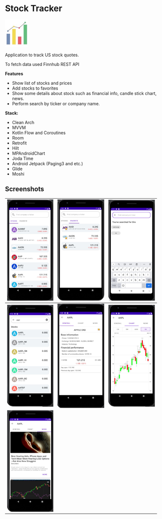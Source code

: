 # Stock Tracker
![Logo](https://github.com/MrFiring/StockTracker/blob/master/imgs/logo.jpg)

Application to track US stock quotes.

To fetch data used Finnhub REST API

**Features**
- Show list of stocks and prices
- Add stocks to favorites
- Show some details about stock such as financial info, candle stick chart, news.
- Perform search by ticker or company name.

**Stack:**
- Clean Arch
- MVVM
- Kotlin Flow and Coroutines
- Room
- Retrofit
- Hilt
- MPAndroidChart
- Joda Time
- Android Jetpack (Paging3 and etc.)
- Glide
- Moshi

## Screenshots
| ![Home Stocks Screen](https://github.com/MrFiring/StockTracker/blob/master/imgs/home_stocks.jpg "Home Stocks Screen")  | ![Home Favorite Screen](https://github.com/MrFiring/StockTracker/blob/master/imgs/home_favorite.jpg "Home Favorite Screen")  |  ![Search History Screen](https://github.com/MrFiring/StockTracker/blob/master/imgs/search_history.jpg "Search History Screen") |
| :------------: | :------------: | :------------: |
| ![Search Results Screen](https://github.com/MrFiring/StockTracker/blob/master/imgs/search_results.jpg "Search Results Screen")  | ![Details General Screen](https://github.com/MrFiring/StockTracker/blob/master/imgs/detail_general.jpg "Details General Screen")  | ![Details Chart Screen](https://github.com/MrFiring/StockTracker/blob/master/imgs/detail_chart.jpg "Details Chart Screen")  |
| ![Details News Screen](https://github.com/MrFiring/StockTracker/blob/master/imgs/detail_news.jpg "Details News Screen")  |




